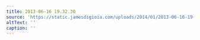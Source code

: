 ```yaml
---
title: 2013-06-16 19.32.30
source: 'https://static.jamesdigioia.com/uploads/2014/01/2013-06-16-19-32-30-scaled.jpg'
altText: ''
caption: ''
---
```


